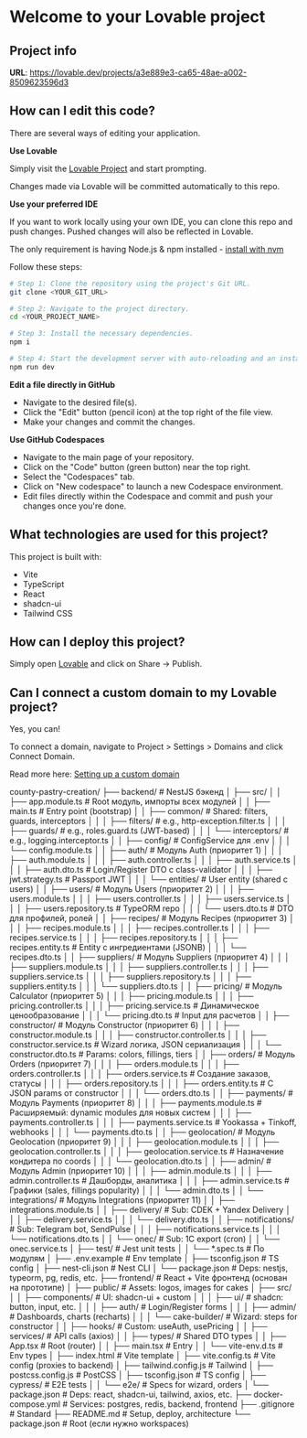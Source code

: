 # Welcome to your Lovable project

## Project info

**URL**: https://lovable.dev/projects/a3e889e3-ca65-48ae-a002-8509623596d3

## How can I edit this code?

There are several ways of editing your application.

**Use Lovable**

Simply visit the [Lovable Project](https://lovable.dev/projects/a3e889e3-ca65-48ae-a002-8509623596d3) and start prompting.

Changes made via Lovable will be committed automatically to this repo.

**Use your preferred IDE**

If you want to work locally using your own IDE, you can clone this repo and push changes. Pushed changes will also be reflected in Lovable.

The only requirement is having Node.js & npm installed - [install with nvm](https://github.com/nvm-sh/nvm#installing-and-updating)

Follow these steps:

```sh
# Step 1: Clone the repository using the project's Git URL.
git clone <YOUR_GIT_URL>

# Step 2: Navigate to the project directory.
cd <YOUR_PROJECT_NAME>

# Step 3: Install the necessary dependencies.
npm i

# Step 4: Start the development server with auto-reloading and an instant preview.
npm run dev
```

**Edit a file directly in GitHub**

- Navigate to the desired file(s).
- Click the "Edit" button (pencil icon) at the top right of the file view.
- Make your changes and commit the changes.

**Use GitHub Codespaces**

- Navigate to the main page of your repository.
- Click on the "Code" button (green button) near the top right.
- Select the "Codespaces" tab.
- Click on "New codespace" to launch a new Codespace environment.
- Edit files directly within the Codespace and commit and push your changes once you're done.

## What technologies are used for this project?

This project is built with:

- Vite
- TypeScript
- React
- shadcn-ui
- Tailwind CSS

## How can I deploy this project?

Simply open [Lovable](https://lovable.dev/projects/a3e889e3-ca65-48ae-a002-8509623596d3) and click on Share -> Publish.

## Can I connect a custom domain to my Lovable project?

Yes, you can!

To connect a domain, navigate to Project > Settings > Domains and click Connect Domain.

Read more here: [Setting up a custom domain](https://docs.lovable.dev/features/custom-domain#custom-domain)


county-pastry-creation/
├── backend/                          # NestJS бэкенд
│   ├── src/
│   │   ├── app.module.ts             # Root модуль, импорты всех модулей
│   │   ├── main.ts                   # Entry point (bootstrap)
│   │   ├── common/                   # Shared: filters, guards, interceptors
│   │   │   ├── filters/              # e.g., http-exception.filter.ts
│   │   │   ├── guards/               # e.g., roles.guard.ts (JWT-based)
│   │   │   └── interceptors/         # e.g., logging.interceptor.ts
│   │   ├── config/                   # ConfigService для .env
│   │   │   └── config.module.ts
│   │   ├── auth/                     # Модуль Auth (приоритет 1)
│   │   │   ├── auth.module.ts
│   │   │   ├── auth.controller.ts
│   │   │   ├── auth.service.ts
│   │   │   ├── auth.dto.ts           # Login/Register DTO с class-validator
│   │   │   ├── jwt.strategy.ts       # Passport JWT
│   │   │   └── entities/             # User entity (shared с users)
│   │   ├── users/                    # Модуль Users (приоритет 2)
│   │   │   ├── users.module.ts
│   │   │   ├── users.controller.ts
│   │   │   ├── users.service.ts
│   │   │   ├── users.repository.ts   # TypeORM repo
│   │   │   └── users.dto.ts          # DTO для профилей, ролей
│   │   ├── recipes/                  # Модуль Recipes (приоритет 3)
│   │   │   ├── recipes.module.ts
│   │   │   ├── recipes.controller.ts
│   │   │   ├── recipes.service.ts
│   │   │   ├── recipes.repository.ts
│   │   │   ├── recipes.entity.ts     # Entity с ингредиентами (JSONB)
│   │   │   └── recipes.dto.ts
│   │   ├── suppliers/                # Модуль Suppliers (приоритет 4)
│   │   │   ├── suppliers.module.ts
│   │   │   ├── suppliers.controller.ts
│   │   │   ├── suppliers.service.ts
│   │   │   ├── suppliers.repository.ts
│   │   │   ├── suppliers.entity.ts
│   │   │   └── suppliers.dto.ts
│   │   ├── pricing/                  # Модуль Calculator (приоритет 5)
│   │   │   ├── pricing.module.ts
│   │   │   ├── pricing.controller.ts
│   │   │   ├── pricing.service.ts    # Динамическое ценообразование
│   │   │   └── pricing.dto.ts        # Input для расчетов
│   │   ├── constructor/              # Модуль Constructor (приоритет 6)
│   │   │   ├── constructor.module.ts
│   │   │   ├── constructor.controller.ts
│   │   │   ├── constructor.service.ts # Wizard логика, JSON сериализация
│   │   │   └── constructor.dto.ts    # Params: colors, fillings, tiers
│   │   ├── orders/                   # Модуль Orders (приоритет 7)
│   │   │   ├── orders.module.ts
│   │   │   ├── orders.controller.ts
│   │   │   ├── orders.service.ts     # Создание заказов, статусы
│   │   │   ├── orders.repository.ts
│   │   │   ├── orders.entity.ts      # С JSON params от constructor
│   │   │   └── orders.dto.ts
│   │   ├── payments/                 # Модуль Payments (приоритет 8)
│   │   │   ├── payments.module.ts    # Расширяемый: dynamic modules для новых систем
│   │   │   ├── payments.controller.ts
│   │   │   ├── payments.service.ts   # Yookassa + Tinkoff, webhooks
│   │   │   └── payments.dto.ts
│   │   ├── geolocation/              # Модуль Geolocation (приоритет 9)
│   │   │   ├── geolocation.module.ts
│   │   │   ├── geolocation.controller.ts
│   │   │   ├── geolocation.service.ts # Назначение кондитера по coords
│   │   │   └── geolocation.dto.ts
│   │   ├── admin/                    # Модуль Admin (приоритет 10)
│   │   │   ├── admin.module.ts
│   │   │   ├── admin.controller.ts   # Дашборды, аналитика
│   │   │   ├── admin.service.ts      # Графики (sales, fillings popularity)
│   │   │   └── admin.dto.ts
│   │   └── integrations/             # Модуль Integrations (приоритет 11)
│   │       ├── integrations.module.ts
│   │       ├── delivery/             # Sub: CDEK + Yandex Delivery
│   │       │   ├── delivery.service.ts
│   │       │   └── delivery.dto.ts
│   │       ├── notifications/        # Sub: Telegram bot, SendPulse
│   │       │   ├── notifications.service.ts
│   │       │   └── notifications.dto.ts
│   │       └── onec/                 # Sub: 1C export (cron)
│   │           └── onec.service.ts
│   ├── test/                         # Jest unit tests
│   │   └── *.spec.ts                 # По модулям
│   ├── .env.example                  # Env template
│   ├── tsconfig.json                 # TS config
│   ├── nest-cli.json                 # Nest CLI
│   └── package.json                  # Deps: nestjs, typeorm, pg, redis, etc.
├── frontend/                         # React + Vite фронтенд (основан на прототипе)
│   ├── public/                       # Assets: logos, images for cakes
│   ├── src/
│   │   ├── components/               # UI: shadcn-ui + custom
│   │   │   ├── ui/                   # shadcn: button, input, etc.
│   │   │   ├── auth/                 # Login/Register forms
│   │   │   ├── admin/                # Dashboards, charts (recharts)
│   │   │   └── cake-builder/         # Wizard: steps for constructor
│   │   ├── hooks/                    # Custom: useAuth, usePricing
│   │   ├── services/                 # API calls (axios)
│   │   ├── types/                    # Shared DTO types
│   │   ├── App.tsx                   # Root (router)
│   │   ├── main.tsx                  # Entry
│   │   └── vite-env.d.ts             # Env types
│   ├── index.html                    # Vite template
│   ├── vite.config.ts                # Vite config (proxies to backend)
│   ├── tailwind.config.js            # Tailwind
│   ├── postcss.config.js             # PostCSS
│   ├── tsconfig.json                 # TS config
│   ├── cypress/                      # E2E tests
│   │   └── e2e/                      # Specs for wizard, orders
│   └── package.json                  # Deps: react, shadcn-ui, tailwind, axios, etc.
├── docker-compose.yml                # Services: postgres, redis, backend, frontend
├── .gitignore                        # Standard
├── README.md                         # Setup, deploy, architecture
└── package.json                      # Root (если нужно workspaces)
